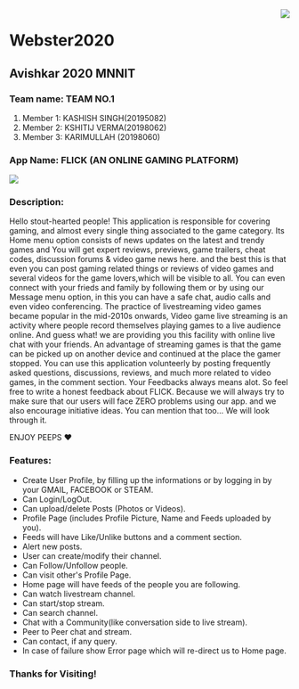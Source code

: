 <img src="https://media.sandhills.com/img.axd?id=4206255449&wid=&p=&ext=&w=0&h=0&t=&lp=&c=True&wt=False&sz=Max&rt=0&checksum=bg2KnWe3eNRDk7R0oE2FtdZNDo72zgJH" align="right" />

# Webster2020
## Avishkar 2020 MNNIT

### Team name: TEAM NO.1 
1. Member 1: KASHISH SINGH(20195082) 
2. Member 2: KSHITIJ VERMA(20198062) 
3. Member 3: KARIMULLAH (20198060)

### App Name: FLICK (AN ONLINE GAMING PLATFORM)

<img src="logo.png" align="center" />

### Description: 
Hello stout-hearted people! This application is responsible for covering gaming, and almost every single thing associated to the game category. Its Home menu option consists of news updates on the latest and trendy games and You will get expert reviews, previews, game trailers, cheat codes, discussion forums & video game news here. and the best this is that even you can post gaming related things or reviews of video games and several videos for the game lovers,which will be visible to all. You can even connect with your frieds and family by following them or by using our Message menu option, in this you can have a safe chat, audio calls and even video conferencing. The practice of livestreaming video games became popular in the mid-2010s onwards, Video game live streaming is an activity where people record themselves playing games to a live audience online. And guess what! we are providing you this facility with online live chat with your friends. An advantage of streaming games is that the game can be picked up on another device and continued at the place the gamer stopped. You can use this application volunteerly by posting frequently asked questions, discussions, reviews, and much more related to video games, in the comment section. Your Feedbacks always means alot. So feel free to write a honest feedback about FLICK. Because we will always try to make sure that our users will face ZERO problems using our app. and we also encourage initiative ideas. You can mention that too... We will look through it.

ENJOY PEEPS ❤️

### Features: 
* Create User Profile, by filling up the informations or by logging in by your GMAIL, FACEBOOK or STEAM. 
* Can Login/LogOut. 
* Can upload/delete Posts (Photos or Videos). 
* Profile Page (includes Profile Picture, Name and Feeds uploaded by you). 
* Feeds will have Like/Unlike buttons and a comment section. 
* Alert new posts. 
* User can create/modify their channel. 
* Can Follow/Unfollow people. 
* Can visit other's Profile Page. 
* Home page will have feeds of the people you are following. 
* Can watch livestream channel. 
* Can start/stop stream. 
* Can search channel. 
* Chat with a Community(like conversation side to live stream). 
* Peer to Peer chat and stream. 
* Can contact, if any query. 
* In case of failure show Error page which will re-direct us to Home page.

### Thanks for Visiting!
